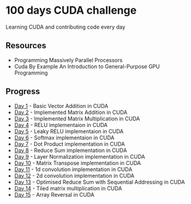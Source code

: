 # 100 days CUDA challenge
Learning CUDA and contributing code every day

## Resources
- Programming Massively Parallel Processors
- Cuda By Example An Introduction to General-Purpose GPU Programming

## Progress
- [Day 1](./day_01/) - Basic Vector Addition in CUDA
- [Day 2](./day_02/) - Implemented Matrix Addition in CUDA
- [Day 3](./day_03/) - Implemented Matrix Multiplication in CUDA
- [Day 4](./day_04/) - RELU implementaion in CUDA
- [Day 5](./day_05/) - Leaky RELU implementaion in CUDA
- [Day 6](./day_06/) - Softmax implementaion in CUDA
- [Day 7](./day_07/) - Dot Product implementation in CUDA
- [Day 8](./day_08/) - Reduce Sum implementation in CUDA
- [Day 9](./day_09/) - Layer Normalization implementation in CUDA
- [Day 10](./day_10/) - Matrix Transpose implementation in CUDA
- [Day 11](./day_11/) - 1d convolution implementation in CUDA
- [Day 12](./day_12/) - 2d convolution implementation in CUDA
- [Day 13](./day_13/) - Optimised Reduce Sum with Sequential Addressing in CUDA
- [Day 14](./day_14/) - Tiled matrix multiplication in CUDA
- [Day 15](./day_15/) - Array Reversal in CUDA